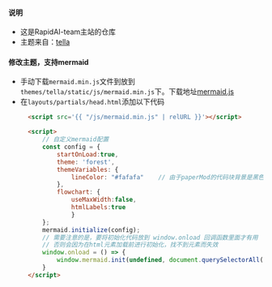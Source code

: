 #### 说明
- 这是RapidAI-team主站的仓库
- 主题来自：[tella](https://github.com/opera7133/tella)


#### 修改主题，支持mermaid
- 手动下载`mermaid.min.js`文件到放到`themes/tella/static/js/mermaid.min.js`下。下载地址[mermaid.js](https://cdn.jsdelivr.net/npm/mermaid/dist/mermaid.min.js)
- 在`layouts/partials/head.html`添加以下代码
  ```html
    <script src='{{ "/js/mermaid.min.js" | relURL }}'></script>

    <script>
        // 自定义mermaid配置
        const config = {
            startOnLoad:true,
            theme: 'forest',
            themeVariables: {
                lineColor: "#fafafa"    // 由于paperMod的代码块背景是黑色的，这里将线条设置为白色
            },
            flowchart: {
                useMaxWidth:false,
                htmlLabels:true
                }
        };
        mermaid.initialize(config);
        // 需要注意的是，要将初始化代码放到 window.onload 回调函数里面才有用
        // 否则会因为在html元素加载前进行初始化，找不到元素而失效
        window.onload = () => {
            window.mermaid.init(undefined, document.querySelectorAll('.language-mermaid'));
        }
    </script>
  ```
